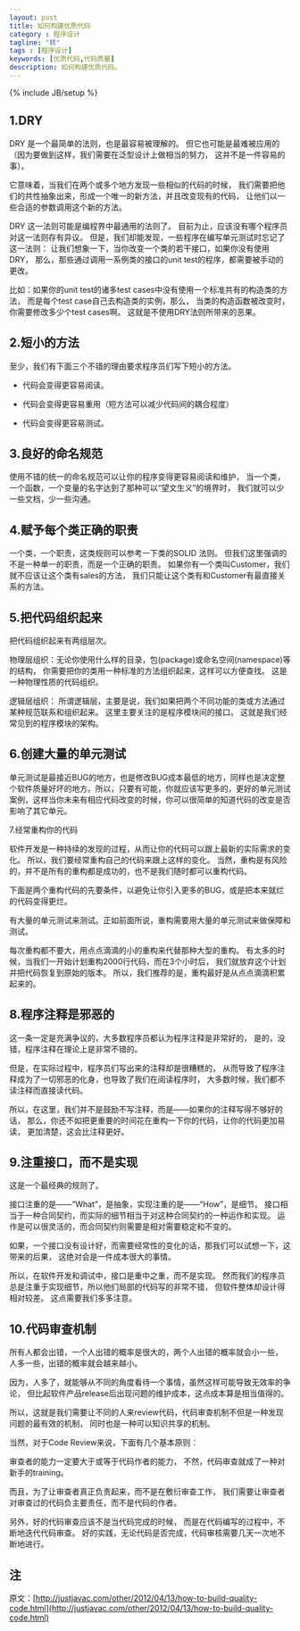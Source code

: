 ```yaml
---
layout: post
title: 如何构建优质代码
category : 程序设计
tagline: "转"
tags : [程序设计]
keywords: [优质代码,代码质量]
description: 如何构建优质代码。
---
```

{% include JB/setup %}

## 1.DRY
 
DRY 是一个最简单的法则，也是最容易被理解的。
但它也可能是最难被应用的（因为要做到这样，我们需要在泛型设计上做相当的努力，
这并不是一件容易的事）。

它意味着，当我们在两个或多个地方发现一些相似的代码的时候，
我们需要把他们的共性抽象出来，形成一个唯一的新方法，并且改变现有的代码，
让他们以一些合适的参数调用这个新的方法。
 
DRY 这一法则可能是编程界中最通用的法则了。
目前为止，应该没有哪个程序员对这一法则存有异议。
但是，我们却能发现，一些程序在编写单元测试时忘记了这一法则：
让我们想象一下，当你改变一个类的若干接口，如果你没有使用DRY，
那么，那些通过调用一系例类的接口的unit test的程序，都需要被手动的更改。

比如：如果你的unit test的诸多test cases中没有使用一个标准共有的构造类的方法，
而是每个test case自己去构造类的实例，那么，
当类的构造函数被改变时，你需要修改多少个test cases啊。
这就是不使用DRY法则所带来的恶果。
 
## 2.短小的方法
 
至少，我们有下面三个不错的理由要求程序员们写下短小的方法。
 
<ul>
<li><p>代码会变得更容易阅读。</p></li>
<li><p>代码会变得更容易重用（短方法可以减少代码间的耦合程度）</p></li>
<li><p>代码会变得更容易测试。</p></li>
</ul>
 
## 3.良好的命名规范
 
使用不错的统一的命名规范可以让你的程序变得更容易阅读和维护，
当一个类，一个函数，一个变量的名字达到了那种可以“望文生义”的境界时，
我们就可以少一些文档，少一些沟通。
 
## 4.赋予每个类正确的职责
 
一个类，一个职责，这类规则可以参考一下类的SOLID 法则。
但我们这里强调的不是一种单一的职责，而是一个正确的职责。
如果你有一个类叫Customer，我们就不应该让这个类有sales的方法，
我们只能让这个类有和Customer有最直接关系的方法。
 
## 5.把代码组织起来
 
把代码组织起来有两组层次。
 
物理层组织：无论你使用什么样的目录，包(package)或命名空间(namespace)等的结构，
你需要把你的类用一种标准的方法组织起来，这样可以方便查找。
这是一种物理性质的代码组织。
 
逻辑层组织： 所谓逻辑层，主要是说，我们如果把两个不同功能的类或方法通过某种规范联系和组织起来。
这里主要关注的是程序模块间的接口。
这就是我们经常见到的程序模块的架构。
 
## 6.创建大量的单元测试
 
单元测试是最接近BUG的地方，也是修改BUG成本最低的地方，同样也是决定整个软件质量好坏的地方。所以，只要有可能，你就应该写更多的，更好的单元测试案例，这样当你未来有相应代码改变的时候，你可以很简单的知道代码的改变是否影响了其它单元。
 
7.经常重构你的代码
 
软件开发是一种持续的发现的过程，从而让你的代码可以跟上最新的实际需求的变化。
所以，我们要经常重构自己的代码来跟上这样的变化。
当然，重构是有风险的，并不是所有的重构都是成功的，也不是我们随时都可以重构代码。

下面是两个重构代码的先要条件，以避免让你引入更多的BUG，或是把本来就烂的代码变得更烂。
 
有大量的单元测试来测试。正如前面所说，重构需要用大量的单元测试来做保障和测试。
 
每次重构都不要大，用点点滴滴的小的重构来代替那种大型的重构。
有太多的时候，当我们一开始计划重构2000行代码，而在3个小时后，
我们就放弃这个计划并把代码恢复到原始的版本。
所以，我们推荐的是，重构最好是从点点滴滴积累起来的。
 
## 8.程序注释是邪恶的
 
这一条一定是充满争议的，大多数程序员都认为程序注释是非常好的，
是的，没错，程序注释在理论上是非常不错的。

但是，在实际过程中，程序员们写出来的注释却是很糟糕的，
从而导致了程序注释成为了一切邪恶的化身，也导致了我们在阅读程序时，
大多数时候，我们都不读注释而直接读代码。

所以，在这里，我们并不是鼓励不写注释，而是——如果你的注释写得不够好的话，
那么，你还不如把更重要的时间花在重构一下你的代码，让你的代码更加易读，
更加清楚，这会比注释更好。
 
## 9.注重接口，而不是实现
 
这是一个最经典的规则了。

接口注重的是——“What”，是抽象，实现注重的是——“How”，是细节。
接口相当于一种合同契约，而实际的细节相当于对这种合同契约的一种运作和实现。
运作是可以很灵活的，而合同契约则需要是相对需要稳定和不变的。

如果，一个接口没有设计好，而需要经常性的变化的话，那我们可以试想一下，这带来的后果，
这绝对会是一件成本很大的事情。

所以，在软件开发和调试中，接口是重中之重，而不是实现。
然而我们的程序员总是注重于实现细节，所以他们局部的代码写的非常不错，
但软件整体却设计得相对较差。
这点需要我们多多注意。
 
## 10.代码审查机制
 
所有人都会出错，一个人出错的概率是很大的，两个人出错的概率就会小一些，
人多一些，出错的概率就会越来越小。

因为，人多了，就能够从不同的角度看待一个事情，虽然这样可能导致无效率的争论，
但比起软件产品release后出现问题的维护成本，这点成本算是相当值得的。

所以，这就是我们需要让不同的人来review代码，代码审查机制不但是一种发现问题的最有效的机制，
同时也是一种可以知识共享的机制。

当然，对于Code Review来说，下面有几个基本原则：
 
审查者的能力一定要大于或等于代码作者的能力，
不然，代码审查就成了一种对新手的training。
 
而且，为了让审查者真正负责起来，而不是在敷衍审查工作，
我们需要让审查者对审查过的代码负主要责任，而不是代码的作者。 
 
另外，好的代码审查应该不是当代码完成的时候，
而是在代码编写的过程中，不断地迭代代码审查。
好的实践，无论代码是否完成，代码审核需要几天一次地不断地进行。

## 注 ##

原文：[http://justjavac.com/other/2012/04/13/how-to-build-quality-code.html](http://justjavac.com/other/2012/04/13/how-to-build-quality-code.html)